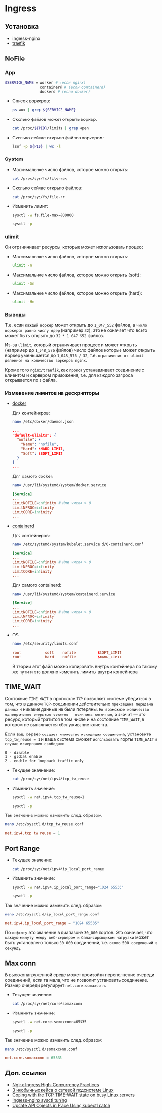 # Ingress

## Установка 

* [ingress-nginx](./nginx.md)
* [traefik](./traefik.md)

## NoFile

### App

```bash
$SERVICE_NAME = worker # (если nginx)
                containerd # (если containerd)
                dockerd # (если docker)
```

* Список воркеров:
  ```bash
  ps aux | grep ${SERVICE_NAME}
  ```
* Сколько файлов может открыть воркер:
  ```bash
  cat /proc/${PID}/limits | grep open
  ```
* Сколько сейчас открыто файлов воркером:
  ```bash
  lsof -p ${PID} | wc -l
  ```

### System

* Максимальное число файлов, которое можно открыть:
  ```bash
  cat /proc/sys/fs/file-max
  ```
* Сколько сейчас открыто файлов:
  ```bash
  cat /proc/sys/fs/file-nr
  ```
* Изменить лимит:
  ```bash
  sysctl -w fs.file-max=500000

  sysctl -p
  ```

### ulimit

Он ограничивает ресурсы, которые может использовать процесс

* Максимальное число файлов, которое можно открыть:
  ```bash
  ulimit -n
  ```
* Максимальное число файлов, которое можно открыть (soft):
  ```bash
  ulimit -Sn
  ```
* Максимальное число файлов, которое можно открыть (hard):
  ```bash
  ulimit -Hn
  ```

### Выводы

Т.е. если `каждый воркер` может открыть до `1_047_552` файлов, а `число воркеров равно числу ядер` (например `32`), это не означает что всего может быть открыто до `32 * 1_047_552` файлов.

Из-за `ulimit`, который ограничивает процесс и может открыть (например до `1_048_576` файлов) число файлов которые может открыть воркер уменьшается до `1_048_576 / 32`, т.е. `ограничения от ulimit деленное на количество воркеров nginx`.

Кроме того `nginx/traefik`, как `прокси` устанавливает соединение с клиентом и сервером приложения, т.е. для каждого запроса открывается по `2` файла.

### Изменение лимитов на дескрипторы

* [docker](../../02-container-runtime/docker/install.md)
  
  Для контейнеров:

  ```bash
  nano /etc/docker/daemon.json
  ```

  ```json
  ...
  "default-ulimits": {
    "nofile": {
      "Name": "nofile",
      "Hard": $HARD_LIMIT,
      "Soft": $SOFT_LIMIT
    }
  }
  ...
  ```

  Для самого docker:

  ```bash
  nano /usr/lib/systemd/system/docker.service
  ```

  ```conf
  [Service]
  ...
  LimitNOFILE=infinity # Или число > 0
  LimitNPROC=infinity
  LimitCORE=infinity
  ...
  ```
* [containerd](../../02-container-runtime/containerd/install.md)

  Для контейнеров:

  ```bash
  nano /etc/systemd/system/kubelet.service.d/0-containerd.conf
  ```

  ```conf
  [Service]
  ...
  LimitNOFILE=infinity # Или число > 0
  LimitNPROC=infinity
  LimitCORE=infinity
  ...
  ```

  Для самого containerd:

  ```bash
  nano /usr/lib/systemd/system/containerd.service
  ```

  ```conf
  [Service]
  ...
  LimitNOFILE=infinity # Или число > 0
  LimitNPROC=infinity
  LimitCORE=infinity
  ...
  ```
* OS
  ```bash
  nano /etc/security/limits.conf
  ```

  ```conf
  root           soft    nofile          $SOFT_LIMIT
  root           hard    nofile          $HARD_LIMIT
  ```

  В теории этот файл можно копировать внутрь контейнера по такому же пути и это должно изменить лимиты внутри контейнера

## TIME_WAIT

Состояние `TIME_WAIT` в протоколе `TCP` позволяет системе убедиться в том, что в данном `TCP`-соединении действительно `прекращена передача данных` и никакие данные не были потеряны. `Но возможное количество одновременно открытых сокетов — величина конечная`, а значит — это ресурс, который тратится в том числе и на состояние `TIME_WAIT`, в котором не выполняется обслуживание клиента.

Если ваш сервер `создает множество исходящих соединений`, установите `tcp_tw_reuse = 1` и ваша система сможет `использовать` порты `TIME_WAIT` `в случае исчерпания свободных`

```
0 - disable
1 - global enable
2 - enable for loopback traffic only
```

* Текущее значнение:
  ```bash
  cat /proc/sys/net/ipv4/tcp_tw_reuse
  ```
* Изменить значение:
  ```bash
  sysctl -w net.ipv4.tcp_tw_reuse=1

  sysctl -p
  ```

Так значение можно изменить след. образом:

```bash
nano /etc/sysctl.d/tcp_tw_reuse.conf
```

```conf
net.ipv4.tcp_tw_reuse = 1
```

## Port Range

* Текущее значение:
  ```bash
  cat /proc/sys/net/ipv4/ip_local_port_range
  ```
* Изменить значение:
  ```bash
  sysctl -w net.ipv4.ip_local_port_range="1024 65535"

  sysctl -p
  ```

Так значение можно изменить след. образом:

```bash
nano /etc/sysctl.d/ip_local_port_range.conf
```

```conf
net.ipv4.ip_local_port_range = "1024 65535"
```

По `дефолту` это значение в диапазоне `30_000` портов. Это означает, что `каждую минуту между веб-сервером и балансировщиком нагрузки` может быть установлено только `30_000` соединений, т.е. `около 500 соединений в секунду`.

## Max conn

В высоконагруженной среде может произойти переполнение очереди соединений, если та мала, что не позволит установить соединение. Размер очереди регулирует `net.core.somaxconn`. 

* Текущее значение:
  ```bash
  cat /proc/sys/net/core/somaxconn
  ```
* Изменить значение:
  ```bash
  sysctl -w net.core.somaxconn=65535

  sysctl -p
  ```

Так значение можно изменить след. образом:

```bash
nano /etc/sysctl.d/somaxconn.conf
```

```conf
net.core.somaxconn = 65535
```

## Доп. ссылки

* [Nginx Ingress High-Concurrency Practices](https://www.tencentcloud.com/document/product/457/38300)
* [3 необычных кейса о сетевой подсистеме Linux](https://habr.com/ru/companies/flant/articles/343348/)
* [Coping with the TCP TIME-WAIT state on busy Linux servers](https://vincent.bernat.ch/en/blog/2014-tcp-time-wait-state-linux)
* [Ingress-nginx sysctl tuning](https://kubernetes.github.io/ingress-nginx/examples/customization/sysctl/)
* [Update API Objects in Place Using kubectl patch](https://kubernetes.io/docs/tasks/manage-kubernetes-objects/update-api-object-kubectl-patch/)

